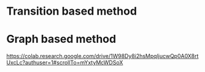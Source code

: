 # Transition based method

# Graph based method
https://colab.research.google.com/drive/1W98Dy8i2hsMpqljucwQp0A0X8rtUxcLc?authuser=1#scrollTo=mYxtyMcWDSoX
